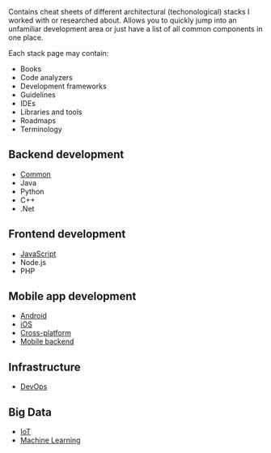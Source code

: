 Contains cheat sheets of different architectural (techonological) stacks I worked with or researched about. Allows you to quickly jump into an unfamiliar development area or just have a list of all common components in one place.

Each stack page may contain:
- Books
- Code analyzers
- Development frameworks
- Guidelines
- IDEs
- Libraries and tools
- Roadmaps
- Terminology

## Backend development
- [Common](backend.md)
- Java
- Python
- C++
- .Net

## Frontend development
- [JavaScript](frontend-js.md)
- Node.js
- PHP

## Mobile app development
- [Android](android.md)
- [iOS](ios.md)
- [Cross-platform](mobile-crossplatform.md)
- [Mobile backend](mobile-backend.md)

## Infrastructure
- [DevOps](devops.md)

## Big Data
- [IoT](iot.md)
- [Machine Learning](machine-learning.md)


